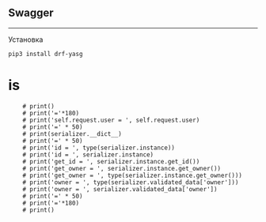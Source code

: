 Swagger
---
---

Установка 

    pip3 install drf-yasg


 is 
== 

        # print()
        # print('='*180)
        # print('self.request.user = ', self.request.user)
        # print('=' * 50)
        # print(serializer.__dict__)
        # print('=' * 50)
        # print('id = ', type(serializer.instance))
        # print('id = ', serializer.instance)
        # print('get_id = ', serializer.instance.get_id())
        # print('get_owner = ', serializer.instance.get_owner())
        # print('get_owner = ', type(serializer.instance.get_owner()))
        # print('owner = ', type(serializer.validated_data['owner']))
        # print('owner = ', serializer.validated_data['owner'])
        # print('=' * 50)
        # print('='*180)
        # print()